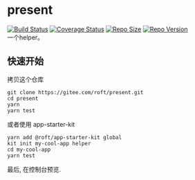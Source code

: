 # present  
[![Build Status](https://img.shields.io/travis/com/roftLin/present)](https://travis-ci.com/roftLin/present)
[![Coverage Status](https://img.shields.io/codecov/c/github/roftLin/present)](https://codecov.io/gh/roftLin/present)
[![Repo Size](https://img.shields.io/github/repo-size/roftLin/present)](https://img.shields.io/github/repo-size/roftLin/present)
[![Repo Version](https://img.shields.io/npm/v/@roft/present)](https://img.shields.io/github/repo-size/roftLin/present)   
一个helper。

## 快速开始

拷贝这个仓库

```
git clone https://gitee.com/roft/present.git
cd present
yarn
yarn test
```

或者使用 app-starter-kit

```
yarn add @roft/app-starter-kit global
kit init my-cool-app helper
cd my-cool-app
yarn test
```

最后, 在控制台预览.